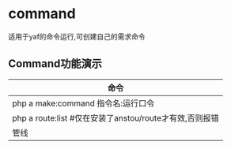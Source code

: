 # command
适用于yaf的命令运行,可创建自己的需求命令<br/>

## Command功能演示
| 命令        |
| ---        |
| php a make:command  指令名:运行口令      |
| php a route:list #仅在安装了anstou/route才有效,否则报错        |
| 管线        |